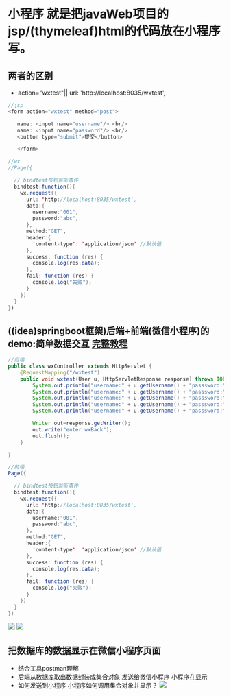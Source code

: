 





# 小程序 就是把javaWeb项目的jsp/(thymeleaf)html的代码放在小程序写。
## 两者的区别
- action="wxtest"||  url: 'http://localhost:8035/wxtest',
```java
//jsp
<form action="wxtest" method="post">

   name: <input name="username"/> <br/>
   name: <input name="password"/> <br/>
   <button type="submit">提交</button>

   </form>

//wx
//Page({

  // bindtest按钮监听事件
  bindtest:function(){
    wx.request({
      url: 'http://localhost:8035/wxtest',
      data:{
        username:"001",
        password:"abc",
      },
      method:"GET",
      header:{
        'content-type': 'application/json' //默认值
      },
      success: function (res) {
        console.log(res.data);
      },
      fail: function (res) {
        console.log("失败");
      }
    })
  }
})
```

## ((idea)springboot框架)后端+前端(微信小程序)的demo:简单数据交互 [完整教程](https://blog.csdn.net/qq_38391251/article/details/80751619)

```java
//后端
public class wxController extends HttpServlet {
    @RequestMapping("/wxtest")
    public void wxtest(User u, HttpServletResponse response) throws IOException {
        System.out.println("username:" + u.getUsername() + "passsword:" + u.getPassword());
        System.out.println("username:" + u.getUsername() + "passsword:" + u.getPassword());
        System.out.println("username:" + u.getUsername() + "passsword:" + u.getPassword());
        System.out.println("username:" + u.getUsername() + "passsword:" + u.getPassword());
        System.out.println("username:" + u.getUsername() + "passsword:" + u.getPassword());

        Writer out=response.getWriter();
        out.write("enter wxBack");
        out.flush();
    }

}

//前端
Page({

  // bindtest按钮监听事件
  bindtest:function(){
    wx.request({
      url: 'http://localhost:8035/wxtest',
      data:{
        username:"001",
        password:"abc",
      },
      method:"GET",
      header:{
        'content-type': 'application/json' //默认值
      },
      success: function (res) {
        console.log(res.data);
      },
      fail: function (res) {
        console.log("失败");
      }
    })
  }
})
```


![](http://oyj1fkfcr.bkt.clouddn.com/2018-08-10_153037.png)
![](http://oyj1fkfcr.bkt.clouddn.com/2018-08-10_153238.png)

## 把数据库的数据显示在微信小程序页面
- 结合工具postman理解
- 后端从数据库取出数据封装成集合对象 发送给微信小程序 小程序在显示
- 如何发送到小程序 小程序如何调用集合对象并显示？
![](http://oyj1fkfcr.bkt.clouddn.com/2018-08-14_151146.png)
